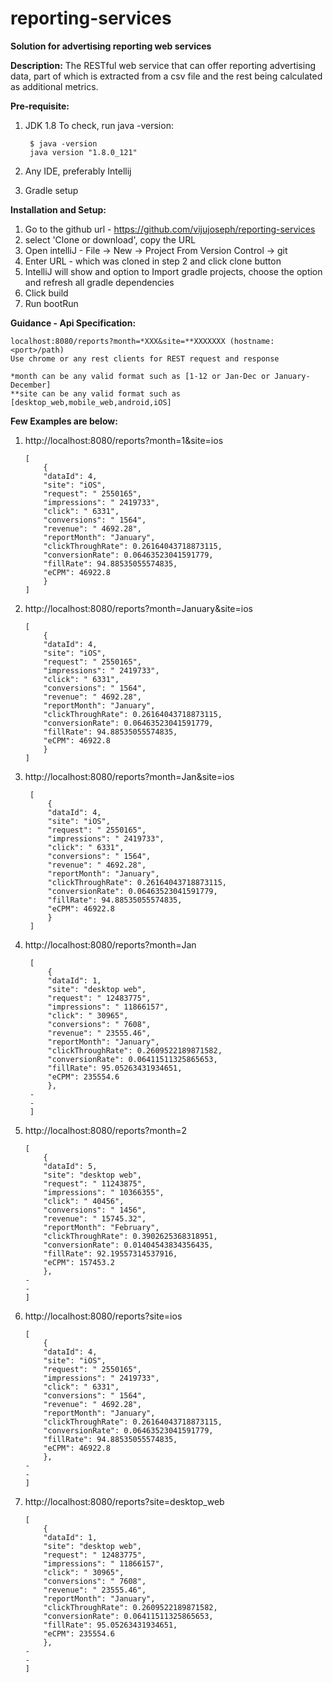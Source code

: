 # reporting-services
**Solution for advertising reporting web services**

**Description:**
The RESTful web service that can offer reporting advertising data, part of which
is extracted from a csv file and the rest being calculated as additional metrics.

**Pre-requisite:**
1. JDK 1.8
    To check, run java -version:

        $ java -version
        java version "1.8.0_121"
2. Any IDE, preferably Intellij
3. Gradle setup

**Installation and Setup:**
1. Go to the github url - https://github.com/vijujoseph/reporting-services
2. select 'Clone or download', copy the URL
3. Open intelliJ - File -> New -> Project From Version Control -> git
4. Enter URL - which was cloned in step 2 and click clone button
4. IntelliJ will show and option to Import gradle projects, choose the option and 
    refresh all gradle dependencies
5. Click build
6. Run bootRun

**Guidance - Api Specification:**

    localhost:8080/reports?month=*XXX&site=**XXXXXXX (hostname:<port>/path)
    Use chrome or any rest clients for REST request and response
    
    *month can be any valid format such as [1-12 or Jan-Dec or January-December]
    **site can be any valid format such as [desktop_web,mobile_web,android,iOS]
**Few Examples are below:**  
1. http://localhost:8080/reports?month=1&site=ios
    ```
    [
        {
        "dataId": 4,
        "site": "iOS",
        "request": " 2550165",
        "impressions": " 2419733",
        "click": " 6331",
        "conversions": " 1564",
        "revenue": " 4692.28",
        "reportMonth": "January",
        "clickThroughRate": 0.26164043718873115,
        "conversionRate": 0.06463523041591779,
        "fillRate": 94.88535055574835,
        "eCPM": 46922.8
        }
    ]
    ```
2. http://localhost:8080/reports?month=January&site=ios
    ```
    [
        {
        "dataId": 4,
        "site": "iOS",
        "request": " 2550165",
        "impressions": " 2419733",
        "click": " 6331",
        "conversions": " 1564",
        "revenue": " 4692.28",
        "reportMonth": "January",
        "clickThroughRate": 0.26164043718873115,
        "conversionRate": 0.06463523041591779,
        "fillRate": 94.88535055574835,
        "eCPM": 46922.8
        }
    ]
    ```
3. http://localhost:8080/reports?month=Jan&site=ios
   ```
    [
        {
        "dataId": 4,
        "site": "iOS",
        "request": " 2550165",
        "impressions": " 2419733",
        "click": " 6331",
        "conversions": " 1564",
        "revenue": " 4692.28",
        "reportMonth": "January",
        "clickThroughRate": 0.26164043718873115,
        "conversionRate": 0.06463523041591779,
        "fillRate": 94.88535055574835,
        "eCPM": 46922.8
        }
    ]
    ```
4. http://localhost:8080/reports?month=Jan

   ```
    [
        {
        "dataId": 1,
        "site": "desktop web",
        "request": " 12483775",
        "impressions": " 11866157",
        "click": " 30965",
        "conversions": " 7608",
        "revenue": " 23555.46",
        "reportMonth": "January",
        "clickThroughRate": 0.2609522189871582,
        "conversionRate": 0.06411511325865653,
        "fillRate": 95.05263431934651,
        "eCPM": 235554.6
        },
    -
    -
    ]
    ```
    
5. http://localhost:8080/reports?month=2
    ```
    [
        {
        "dataId": 5,
        "site": "desktop web",
        "request": " 11243875",
        "impressions": " 10366355",
        "click": " 40456",
        "conversions": " 1456",
        "revenue": " 15745.32",
        "reportMonth": "February",
        "clickThroughRate": 0.3902625368318951,
        "conversionRate": 0.01404543834356435,
        "fillRate": 92.19557314537916,
        "eCPM": 157453.2
        },
    -
    -
    ]
    ```
    
6. http://localhost:8080/reports?site=ios
    ```
    [
        {
        "dataId": 4,
        "site": "iOS",
        "request": " 2550165",
        "impressions": " 2419733",
        "click": " 6331",
        "conversions": " 1564",
        "revenue": " 4692.28",
        "reportMonth": "January",
        "clickThroughRate": 0.26164043718873115,
        "conversionRate": 0.06463523041591779,
        "fillRate": 94.88535055574835,
        "eCPM": 46922.8
        },
    -
    -
    ]
    ```
    
7. http://localhost:8080/reports?site=desktop_web
    ```
    [
        {
        "dataId": 1,
        "site": "desktop web",
        "request": " 12483775",
        "impressions": " 11866157",
        "click": " 30965",
        "conversions": " 7608",
        "revenue": " 23555.46",
        "reportMonth": "January",
        "clickThroughRate": 0.2609522189871582,
        "conversionRate": 0.06411511325865653,
        "fillRate": 95.05263431934651,
        "eCPM": 235554.6
        },
    -
    -
    ]
    ```